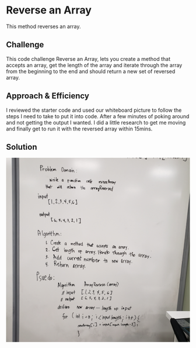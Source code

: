 # Reverse an Array
   This method reverses an array.

## Challenge
  This code challenge Reverse an Array, lets you create a method that accepts an array, get the length of the array and iterate through the array from the beginning to the end and should return a new set of reversed array.  

## Approach & Efficiency
  I reviewed the starter code and used our whiteboard picture to follow the steps I need to take to put it into code. After a few minutes of poking around and not getting the output I wanted. I did a little research to get me moving and finally get to run it with the reversed array within 15mins. 

## Solution
<!-- Embedded whiteboard image -->
![image](asset/arrayReverse.png)
